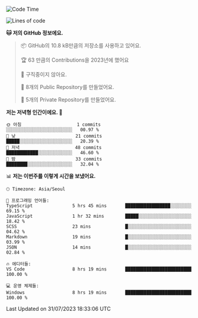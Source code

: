  <!--START_SECTION:waka-->
![Code Time](http://img.shields.io/badge/Code%20Time-149%20hrs%2013%20mins-blue)

![Lines of code](https://img.shields.io/badge/%EC%A0%80%EB%8A%94%20%EC%97%AC%ED%83%9C%EA%B9%8C%EC%A7%80%20-65.2%20thousand%20%EC%A4%84%EC%9D%98%20%EC%BD%94%EB%93%9C%EB%A5%BC%20%EC%9E%91%EC%84%B1%ED%96%88%EC%96%B4%EC%9A%94.-blue)

**🐱 저의 GitHub 정보에요.** 

> 📦 GitHub의 10.8 kB만큼의 저장소를 사용하고 있어요. 
 > 
> 🏆 63 만큼의 Contributions을 2023년에 했어요
 > 
> 🚫 구직중이지 않아요.
 > 
> 📜 8개의 Public Repository를 만들었어요. 
 > 
> 🔑 5개의 Private Repository를 만들었어요. 
 > 
**저는 저녁형 인간이에요. 🦉** 

```text
🌞 아침                     1 commits           ░░░░░░░░░░░░░░░░░░░░░░░░░   00.97 % 
🌆 낮　                     21 commits          █████░░░░░░░░░░░░░░░░░░░░   20.39 % 
🌃 저녁                     48 commits          ████████████░░░░░░░░░░░░░   46.60 % 
🌙 밤　                     33 commits          ████████░░░░░░░░░░░░░░░░░   32.04 % 
```


📊 **저는 이번주를 이렇게 시간을 보냈어요.** 

```text
🕑︎ Timezone: Asia/Seoul

💬 프로그래밍 언어들: 
TypeScript               5 hrs 45 mins       █████████████████░░░░░░░░   69.15 % 
JavaScript               1 hr 32 mins        █████░░░░░░░░░░░░░░░░░░░░   18.42 % 
SCSS                     23 mins             █░░░░░░░░░░░░░░░░░░░░░░░░   04.62 % 
Markdown                 19 mins             █░░░░░░░░░░░░░░░░░░░░░░░░   03.99 % 
JSON                     14 mins             █░░░░░░░░░░░░░░░░░░░░░░░░   02.84 % 

🔥 에디터들: 
VS Code                  8 hrs 19 mins       █████████████████████████   100.00 % 

💻 운영 체제들: 
Windows                  8 hrs 19 mins       █████████████████████████   100.00 % 
```


 Last Updated on 31/07/2023 18:33:06 UTC
<!--END_SECTION:waka-->
